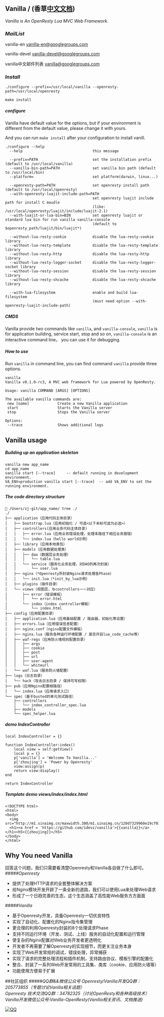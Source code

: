 ## Vanilla / (香草[中文文档](README-zh.md))
*Vanilla is An OpenResty Lua MVC Web Framework.*

### *MailList*
vanilla-en <vanilla-en@googlegroups.com>

vanilla-devel <vanilla-devel@googlegroups.com>

vanilla中文邮件列表 <vanilla@googlegroups.com>

### *Install*
~~~
./configure --prefix=/usr/local/vanilla --openresty-path=/usr/local/openresty

make install
~~~

##### *configure*
Vanilla have default value for the options, but if your environment is different from the default value, please change it with yours.

And you can run ```make install``` after your configuration to install vanill.
```
./configure --help
  --help                                this message

  --prefix=PATH                         set the installation prefix (default to /usr/local/vanilla)
  --vanilla-bin-path=PATH               set vanilla bin path (default to /usr/local/bin)
  --platform=                           set platform(darwin, linux...)

  --openresty-path=PATH                 set openresty install path (default to /usr/local/openresty)
  --with-openresty-luajit-include-path=PATH
                                        set openresty luajit include path for install C moudle
                                        (like: /usr/local/openresty/luajit/include/luajit-2.1)
  --with-luajit-or-lua-bin=BIN          set openresty luajit or standard lua bin for run vanilla vanilla-console
                                        (default to $openresty_path/luajit/bin/luajit*)

  --without-lua-resty-cookie            disable the lua-resty-cookie library
  --without-lua-resty-template          disable the lua-resty-template library
  --without-lua-resty-http              disable the lua-resty-http library
  --without-lua-resty-logger-socket     disable the lua-resty-logger-socket library
  --without-lua-resty-session           disable the lua-resty-session library
  --without-lua-resty-shcache           disable the lua-resty-shcache library

  --with-lua-filesystem                 enable and build lua-filesystem
                                        (must need option --with-openresty-luajit-include-path)
```
##### *CMDS*
Vanilla provide two commands like ```vanilla```, and ```vanilla-console```, ```vanilla``` is for application building, service start, stop and so on, ```vanilla-console``` is an interactive command line， you can use it for debugging.

##### *How to use*
Run ```vanilla``` in command line, you can find command ```vanilla``` provide three options.
~~~
vanilla
Vanilla v0.1.0-rc3, A MVC web framework for Lua powered by OpenResty.

Usage: vanilla COMMAND [ARGS] [OPTIONS]

The available vanilla commands are:
 new [name]             Create a new Vanilla application
 start                  Starts the Vanilla server
 stop                   Stops the Vanilla server

Options:
 --trace                Shows additional logs
~~~

## Vanilla usage
##### *Building up an application skeleton*
```
vanilla new app_name
cd app_name
vanilla start [--trace]     -- default running in development environment.
VA_ENV=production vanilla start [--trace]  -- add VA_ENV to set the running environment.
```
##### *The code directory structure*
```
 /Users/zj-git/app_name/ tree ./
./
├── application（应用代码主体目录）
│   ├── bootstrap.lua（应用初始化 / 可选<以下未标可选为必选>）
│   ├── controllers(应用业务代码主体目录)
│   │   ├── error.lua（应用业务错误处理，处理本路径下相应业务报错）
│   │   └── index.lua（hello world示例）
│   ├── library（应用本地类包）
│   ├── models（应用数据处理类）
│   │   ├── dao（数据层业务处理）
│   │   │   └── table.lua
│   │   └── service（服务化业务处理，对DAO的再次封装）
│   │       └── user.lua
│   ├── nginx（*Openresty所封装Nginx请求处理各Phase）
│   │   └── init.lua（*init_by_lua示例）
│   ├── plugins（插件目录）
│   └── views（视图层，与controllers一一对应）
│       ├── error（错误模板）
│       │   └── error.html
│       └── index（index controller模板）
│           └── index.html
├── config（应用配置目录）
│   ├── application.lua（应用基础配置 / 路由器、初始化等设置）
│   ├── errors.lua（应用错误信息配置）
│   ├── nginx.conf（nginx配置文件模板）
│   ├── nginx.lua（服务各种运行环境配置 / 是否开启lua_code_cache等）
│   ├── waf-regs（应用防火墙规则配置目录）
│   │   ├── args
│   │   ├── cookie
│   │   ├── post
│   │   ├── url
│   │   ├── user-agent
│   │   └── whiteurl
│   └── waf.lua（服务防火墙配置）
├── logs（日志目录）
│   └── hack（攻击日志目录 / 保持可写权限）
├── pub（应用Nginx配置根路径）
│   └── index.lua（应用请求入口）
└── spec（基于busted的单元测试路径）
    ├── controllers
    │   └── index_controller_spec.lua
    ├── models
    └── spec_helper.lua
```
##### *demo IndexController*
```
local IndexController = {}

function IndexController:index()
    local view = self:getView()
    local p = {}
    p['vanilla'] = 'Welcome To Vanilla...'
    p['zhoujing'] = 'Power by Openresty'
    view:assign(p)
    return view:display()
end

return IndexController
```
##### *Template demo views/index/index.html*
```
<!DOCTYPE html>
<html>
<body>
  <img src="http://m1.sinaimg.cn/maxwidth.300/m1.sinaimg.cn/120d7329960e19cf073f264751e8d959_2043_2241.png">
  <h1><a href = 'https://github.com/idevz/vanilla'>{{vanilla}}</a></h1><h5>{{zhoujing}}</h5>
</body>
</html>
```

## Why You need Vanilla
回答这个问题，我们只需要看清楚Openresty和Vanilla各自做了什么即可。
#####*Openresty*
* 提供了处理HTTP请求的全套整体解决方案
* 给Nginx模块开发开辟了一条全新的道路，我们可以使用Lua来处理Web请求
* 形成了一个日趋完善的生态，这个生态涵盖了高性能Web服务方方面面 

#####*Vanilla*
* 基于Openresty开发，具备Openresty一切优良特性
* 实现了自动化、配置化的Nginx指令集管理
* 更合理的利用Openresty封装的8个处理请求Phase
* 支持不同运行环境（开发、测试、上线）服务的自动化配置和运行管理
* 使复杂的Nginx配置对Web业务开发者更透明化
* 开发者不再需要了解Openresty的实现细节，而更关注业务本身
* 实现了Web开发常规的调试，错误处理，异常捕获
* 实现了请求的完整处理流程和插件机制，支持路由协议、模板引擎的配置化
* 整合、封装了一系列Web开发常用的工具集、类库（cookie、应用防火墙等）
* 功能使用方便易于扩展

##社区组织
#####*QQ群&&微信公众号*
*Openresty/Vanilla开发QQ群：205773855（专题讨论Vanilla相关话题）*<br />
*Openresty 技术交流QQ群：34782325（讨论OpenResty和各种高级技术）*<br />
*Vanilla开发微信公众号:Vanilla-OpenResty(Vanilla相关资讯、文档推送)*


[![QQ](http://pub.idqqimg.com/wpa/images/group.png)](http://shang.qq.com/wpa/qunwpa?idkey=673157ee0f0207ce2fb305d15999225c5aa967e88913dfd651a8cf59e18fd459)